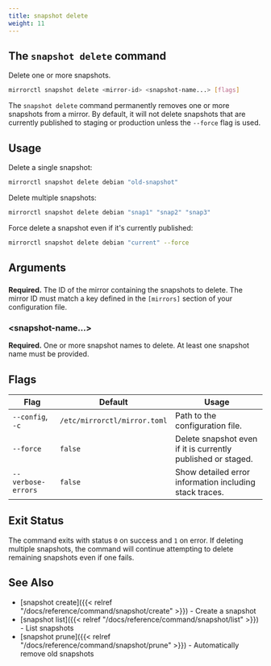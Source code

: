 ```yaml
---
title: snapshot delete
weight: 11
---
```


## The `snapshot delete` command

Delete one or more snapshots.

```bash
mirrorctl snapshot delete <mirror-id> <snapshot-name...> [flags]
```

The `snapshot delete` command permanently removes one or more snapshots from a mirror. By default,
it will not delete snapshots that are currently published to staging or production unless the
`--force` flag is used.

## Usage

Delete a single snapshot:
```bash
mirrorctl snapshot delete debian "old-snapshot"
```

Delete multiple snapshots:
```bash
mirrorctl snapshot delete debian "snap1" "snap2" "snap3"
```

Force delete a snapshot even if it's currently published:
```bash
mirrorctl snapshot delete debian "current" --force
```

## Arguments

### <mirror-id>

**Required.** The ID of the mirror containing the snapshots to delete. The mirror ID must match a
key defined in the `[mirrors]` section of your configuration file.

### <snapshot-name...>

**Required.** One or more snapshot names to delete. At least one snapshot name must be provided.

## Flags

| Flag | Default | Usage |
|------|---------|-------|
| `--config`, `-c` | `/etc/mirrorctl/mirror.toml` | Path to the configuration file. |
| `--force` | `false` | Delete snapshot even if it is currently published or staged. |
| `--verbose-errors` | `false` | Show detailed error information including stack traces. |

## Exit Status

The command exits with status `0` on success and `1` on error. If deleting multiple snapshots, the
command will continue attempting to delete remaining snapshots even if one fails.

## See Also

- [snapshot create]({{< relref "/docs/reference/command/snapshot/create" >}}) - Create a snapshot
- [snapshot list]({{< relref "/docs/reference/command/snapshot/list" >}}) - List snapshots
- [snapshot prune]({{< relref "/docs/reference/command/snapshot/prune" >}}) - Automatically remove
  old snapshots
